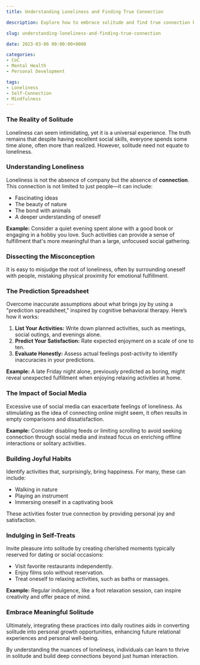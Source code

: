 ```yaml
---
title: Understanding Loneliness and Finding True Connection

description: Explore how to embrace solitude and find true connection beyond just surrounding yourself with people.

slug: understanding-loneliness-and-finding-true-connection

date: 2023-03-06 00:00:00+0000

categories:
- CoC
- Mental Health
- Personal Development

tags:
- Loneliness
- Self-Connection
- Mindfulness
---
```



### The Reality of Solitude

Loneliness can seem intimidating, yet it is a universal experience. The truth remains that despite having excellent social skills, everyone spends some time alone, often more than realized. However, solitude need not equate to loneliness.

### Understanding Loneliness

Loneliness is not the absence of company but the absence of **connection**. This connection is not limited to just people—it can include:

- Fascinating ideas
- The beauty of nature
- The bond with animals
- A deeper understanding of oneself

**Example:** Consider a quiet evening spent alone with a good book or engaging in a hobby you love. Such activities can provide a sense of fulfillment that's more meaningful than a large, unfocused social gathering.

### Dissecting the Misconception

It is easy to misjudge the root of loneliness, often by surrounding oneself with people, mistaking physical proximity for emotional fulfillment.

### The Prediction Spreadsheet

Overcome inaccurate assumptions about what brings joy by using a "prediction spreadsheet," inspired by cognitive behavioral therapy. Here’s how it works:

1. **List Your Activities:** Write down planned activities, such as meetings, social outings, and evenings alone.
2. **Predict Your Satisfaction:** Rate expected enjoyment on a scale of one to ten.
3. **Evaluate Honestly:** Assess actual feelings post-activity to identify inaccuracies in your predictions.

**Example:** A late Friday night alone, previously predicted as boring, might reveal unexpected fulfillment when enjoying relaxing activities at home.

### The Impact of Social Media

Excessive use of social media can exacerbate feelings of loneliness. As stimulating as the idea of connecting online might seem, it often results in empty comparisons and dissatisfaction.

**Example:** Consider disabling feeds or limiting scrolling to avoid seeking connection through social media and instead focus on enriching offline interactions or solitary activities.

### Building Joyful Habits

Identify activities that, surprisingly, bring happiness. For many, these can include:

- Walking in nature
- Playing an instrument
- Immersing oneself in a captivating book

These activities foster true connection by providing personal joy and satisfaction.

### Indulging in Self-Treats

Invite pleasure into solitude by creating cherished moments typically reserved for dating or social occasions:

- Visit favorite restaurants independently.
- Enjoy films solo without reservation.
- Treat oneself to relaxing activities, such as baths or massages.

**Example:** Regular indulgence, like a foot relaxation session, can inspire creativity and offer peace of mind.

### Embrace Meaningful Solitude

Ultimately, integrating these practices into daily routines aids in converting solitude into personal growth opportunities, enhancing future relational experiences and personal well-being.

By understanding the nuances of loneliness, individuals can learn to thrive in solitude and build deep connections beyond just human interaction.
